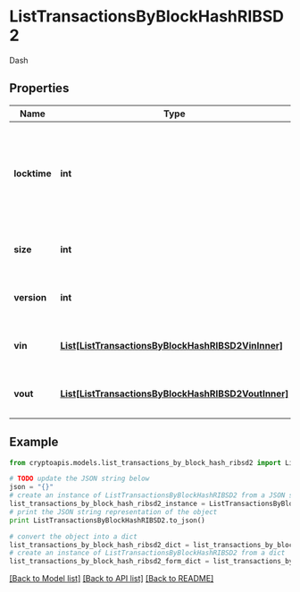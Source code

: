 # ListTransactionsByBlockHashRIBSD2

Dash

## Properties
Name | Type | Description | Notes
------------ | ------------- | ------------- | -------------
**locktime** | **int** | Represents the time at which a particular transaction can be added to the blockchain. | 
**size** | **int** | Represents the total size of this transaction. | 
**version** | **int** | Represents transaction version number. | 
**vin** | [**List[ListTransactionsByBlockHashRIBSD2VinInner]**](ListTransactionsByBlockHashRIBSD2VinInner.md) | Represents the transaction inputs. | 
**vout** | [**List[ListTransactionsByBlockHashRIBSD2VoutInner]**](ListTransactionsByBlockHashRIBSD2VoutInner.md) | Represents the transaction outputs. | 

## Example

```python
from cryptoapis.models.list_transactions_by_block_hash_ribsd2 import ListTransactionsByBlockHashRIBSD2

# TODO update the JSON string below
json = "{}"
# create an instance of ListTransactionsByBlockHashRIBSD2 from a JSON string
list_transactions_by_block_hash_ribsd2_instance = ListTransactionsByBlockHashRIBSD2.from_json(json)
# print the JSON string representation of the object
print ListTransactionsByBlockHashRIBSD2.to_json()

# convert the object into a dict
list_transactions_by_block_hash_ribsd2_dict = list_transactions_by_block_hash_ribsd2_instance.to_dict()
# create an instance of ListTransactionsByBlockHashRIBSD2 from a dict
list_transactions_by_block_hash_ribsd2_form_dict = list_transactions_by_block_hash_ribsd2.from_dict(list_transactions_by_block_hash_ribsd2_dict)
```
[[Back to Model list]](../README.md#documentation-for-models) [[Back to API list]](../README.md#documentation-for-api-endpoints) [[Back to README]](../README.md)


